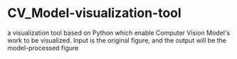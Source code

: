 # CV_Model-visualization-tool
a visualization tool based on Python which enable Computer Vision Model's work to be visualized. Input is the original figure, and the output will be the model-processed figure
